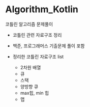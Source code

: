 # Algorithm_Kotlin
코틀린 알고리즘 문제풀이
- 코틀린 관련 자료구조 정리
- 백준, 프로그래머스 기출문제 풀이 포함

- 정리한 코틀린 자료구조 list
  - 2차원 배열
  - 큐
  - 스택
  - 양방향 큐
  - max힙, min 힙
  - 맵
